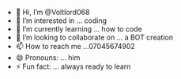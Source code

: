 - 👋 Hi, I’m @Voltlord068
- 👀 I’m interested in ... coding
- 🌱 I’m currently learning ... how to code
- 💞️ I’m looking to collaborate on ... a BOT creation
- 📫 How to reach me ...07045674902
- 😄 Pronouns: ... him
- ⚡ Fun fact: ... always ready to learn

<!---
Voltlord06/Voltlord06 is a ✨ special ✨ repository because its `README.md` (this file) appears on your GitHub profile.
You can click the Preview link to take a look at your changes.
--->
